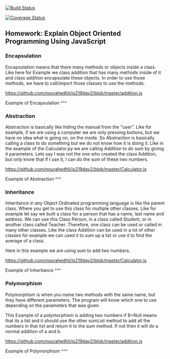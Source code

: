 [![Build Status](https://travis-ci.com/nourahedhli/is219day3.svg?branch=master)](https://travis-ci.com/nourahedhli/is219day3)


[![Coverage Status](https://coveralls.io/repos/github/nourahedhli/is219day3/badge.svg?branch=master)](https://coveralls.io/github/nourahedhli/is219day3?branch=master)

## Homework: Explain Object Oriented Programming Using JavaScript

### Encapsulation

Encapsulation means that there many methods or objects inside a class. Like here for Example we class addition that has many methods inside of it and class addition encapsulate these objects. In order to use those methods, we have to call/import those classes to use the methods.

https://github.com/nourahedhli/is219day2/blob/master/addition.js

Example of Encapsulation ^^^

### Abstraction

Abstraction is basically like hiding the manual from the "user". Like for example, if we are using a computer we are only pressing buttons, but we have no idea what is going on, on the inside. So Abstraction is basically calling a class to do something but we do not know how it is doing it. Like in the example of the Calculator.py we are calling Addition to do sum by giving it parameters. Lets say I was not the one who created the class Addition, but only know that if I use it, I can do the sum of these two numbers.

https://github.com/nourahedhli/is219day2/blob/master/Calculator.js

Example of Abstraction ^^^

### Inheritance

Inheritance in any Object Ordinated programming language is like the parent class. Where you get to use this class for multiple other classes. Like for example let say we built a class for a person that has a name, last name and address. We can use this Class Person, in a class called Student, or in another class called Teacher. Therefore, one class can be used or called in many other classes. Like the class Addition can be used in a lot of other classes for example we can used it to sum up a list or use it to find the average of a class.

Here in this example we are using sum to add two numbers.

https://github.com/nourahedhli/is219day2/blob/master/Calculator.js

Example of Inheritance ^^^

### Polymorphism

Polymorphism is when you name two methods with the same name, but they have different parameters. The program will know which one to use depending on the parameters that was given.

This Example of a polymorphism is adding two numbers if B=Null means that its a list and it should use the other sumList method to add all the numbers in that list and return it to the sum method. If not then it will do a normal addition of a and b.

https://github.com/nourahedhli/is219day2/blob/master/addition.js

Example of Polymorphism ^^^